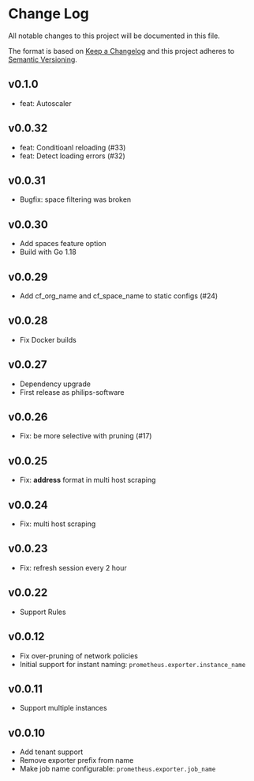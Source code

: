 # Change Log
All notable changes to this project will be documented in this file.

The format is based on [Keep a Changelog](http://keepachangelog.com/)
and this project adheres to [Semantic Versioning](http://semver.org/).

## v0.1.0

- feat: Autoscaler

## v0.0.32

- feat: Conditioanl reloading (#33)
- feat: Detect loading errors (#32)

## v0.0.31

- Bugfix: space filtering was broken

## v0.0.30

- Add spaces feature option
- Build with Go 1.18

## v0.0.29

- Add cf_org_name and cf_space_name to static configs (#24)

## v0.0.28

- Fix Docker builds

## v0.0.27

- Dependency upgrade
- First release as philips-software

## v0.0.26

- Fix: be more selective with pruning (#17)

## v0.0.25

- Fix: __address__ format in multi host scraping

## v0.0.24

- Fix: multi host scraping

## v0.0.23

- Fix: refresh session every 2 hour

## v0.0.22

- Support Rules

## v0.0.12

- Fix over-pruning of network policies
- Initial support for instant naming: `prometheus.exporter.instance_name`

## v0.0.11

- Support multiple instances

## v0.0.10

- Add tenant support
- Remove exporter prefix from name
- Make job name configurable: `prometheus.exporter.job_name`

